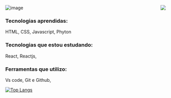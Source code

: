 ![image](https://user-images.githubusercontent.com/106452084/232931738-628b250a-2267-4a2e-a419-ff132935da3b.png)
<picture>
<source 
  srcset="https://github-readme-stats.vercel.app/api?username=OliverSantoss&show_icons=true&theme=dark"
  media="(prefers-color-scheme: dark)"
/>
<source
  srcset="https://github-readme-stats.vercel.app/api?username=OliverSantoss&show_icons=true"
  media="(prefers-color-scheme: light), (prefers-color-scheme: dark)"
/>
<img align="right" src="https://github-readme-stats.vercel.app/api?username=OliverSantoss&show_icons=true" />
</picture>

 ### Tecnologias aprendidas: 
 HTML, CSS, Javascript, Phyton
 
 ### Tecnologias que estou estudando:
 React, Reactjs,
 
 ### Ferramentas que utilizo:
 Vs code, Git e Github, 
 
[![Top Langs](https://github-readme-stats.vercel.app/api/top-langs/?username=OliverSantoss&theme=dark)](https://github.com/anuraghazra/github-readme-stats)
